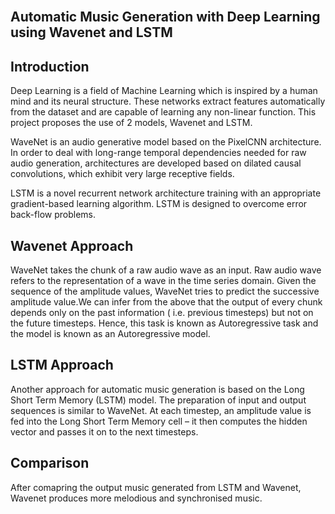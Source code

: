 
<br />
<p align="center">
  <h2>Automatic Music Generation with Deep Learning using Wavenet and LSTM</h3>
</p>



<!-- ABOUT THE PROJECT -->
## Introduction

Deep Learning is a field of Machine Learning which is inspired by a human mind and its neural structure. These networks extract features automatically from the dataset and are capable of learning any non-linear function. 
This project proposes the use of 2 models, Wavenet and LSTM.


WaveNet is an audio generative model based on the PixelCNN architecture. In order to deal with long-range temporal dependencies needed for raw audio generation, architectures are developed based on dilated causal convolutions, which exhibit very large receptive fields.


LSTM is a novel recurrent network architecture training with an appropriate gradient-based learning algorithm. LSTM is designed to overcome error back-flow problems.

## Wavenet Approach

WaveNet takes the chunk of a raw audio wave as an input. Raw audio wave refers to the representation of a wave in the time series domain. Given the sequence of the amplitude values, WaveNet tries to predict the successive amplitude value.We can infer from the above that the output of every chunk depends only on the past information ( i.e. previous timesteps) but not on the future timesteps. Hence, this task is known as Autoregressive task and the model is known as an Autoregressive model.

## LSTM Approach
Another approach for automatic music generation is based on the Long Short Term Memory (LSTM) model. The preparation of input and output sequences is similar to WaveNet. At each timestep, an amplitude value is fed into the Long Short Term Memory cell – it then computes the hidden vector and passes it on to the next timesteps.

## Comparison
After comapring the output music generated from LSTM and Wavenet, Wavenet produces more melodious and synchronised music.
